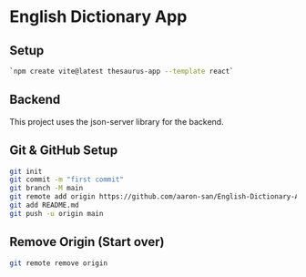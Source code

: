 # English Dictionary App

## Setup

```bash
`npm create vite@latest thesaurus-app --template react`
```

## Backend

This project uses the json-server library for the backend.

## Git & GitHub Setup

```bash
git init
git commit -m "first commit"
git branch -M main
git remote add origin https://github.com/aaron-san/English-Dictionary-App.git
git add README.md
git push -u origin main
```

## Remove Origin (Start over)

```bash
git remote remove origin
```
